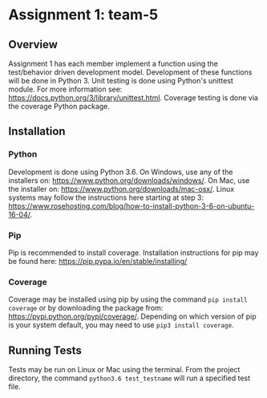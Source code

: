 # Assignment 1: team-5

## Overview
Assignment 1 has each member implement a function using the test/behavior driven development model. Development of these functions will be done in Python 3. Unit testing is done using Python's unittest module. For more information see: https://docs.python.org/3/library/unittest.html. Coverage testing is done via the coverage Python package. 

## Installation
### Python
Development is done using Python 3.6. On Windows, use any of the installers on: https://www.python.org/downloads/windows/. On Mac, use the installer on: https://www.python.org/downloads/mac-osx/. Linux systems may follow the instructions here starting at step 3: https://www.rosehosting.com/blog/how-to-install-python-3-6-on-ubuntu-16-04/. 

### Pip
Pip is recommended to install coverage. Installation instructions for pip may be found here: https://pip.pypa.io/en/stable/installing/

### Coverage
Coverage may be installed using pip by using the command `pip install coverage` or by downloading the package from: https://pypi.python.org/pypi/coverage/. Depending on which version of pip is your system default, you may need to use `pip3 install coverage`.

## Running Tests
Tests may be run on Linux or Mac using the terminal. From the project directory, the command `python3.6 test_testname` will run a specified test file. 
